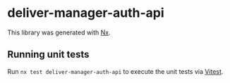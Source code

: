# deliver-manager-auth-api

This library was generated with [Nx](https://nx.dev).

## Running unit tests

Run `nx test deliver-manager-auth-api` to execute the unit tests via [Vitest](https://vitest.dev/).
